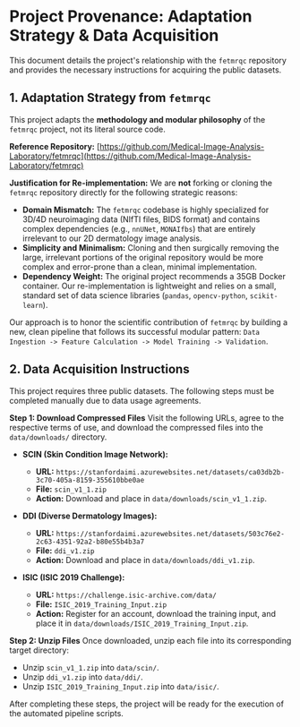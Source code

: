 # Project Provenance: Adaptation Strategy & Data Acquisition

This document details the project's relationship with the `fetmrqc` repository and provides the necessary instructions for acquiring the public datasets.

## 1. Adaptation Strategy from `fetmrqc`

This project adapts the **methodology and modular philosophy** of the `fetmrqc` project, not its literal source code.

**Reference Repository:** [https://github.com/Medical-Image-Analysis-Laboratory/fetmrqc](https://github.com/Medical-Image-Analysis-Laboratory/fetmrqc)

**Justification for Re-implementation:**
We are **not** forking or cloning the `fetmrqc` repository directly for the following strategic reasons:
- **Domain Mismatch:** The `fetmrqc` codebase is highly specialized for 3D/4D neuroimaging data (NIfTI files, BIDS format) and contains complex dependencies (e.g., `nnUNet`, `MONAIfbs`) that are entirely irrelevant to our 2D dermatology image analysis.
- **Simplicity and Minimalism:** Cloning and then surgically removing the large, irrelevant portions of the original repository would be more complex and error-prone than a clean, minimal implementation.
- **Dependency Weight:** The original project recommends a 35GB Docker container. Our re-implementation is lightweight and relies on a small, standard set of data science libraries (`pandas`, `opencv-python`, `scikit-learn`).

Our approach is to honor the scientific contribution of `fetmrqc` by building a new, clean pipeline that follows its successful modular pattern: `Data Ingestion -> Feature Calculation -> Model Training -> Validation`.

## 2. Data Acquisition Instructions

This project requires three public datasets. The following steps must be completed manually due to data usage agreements.

**Step 1: Download Compressed Files**
Visit the following URLs, agree to the respective terms of use, and download the compressed files into the `data/downloads/` directory.

- **SCIN (Skin Condition Image Network):**
  - **URL:** `https://stanfordaimi.azurewebsites.net/datasets/ca03db2b-3c70-405a-8159-355610bbe0ae`
  - **File:** `scin_v1_1.zip`
  - **Action:** Download and place in `data/downloads/scin_v1_1.zip`.

- **DDI (Diverse Dermatology Images):**
  - **URL:** `https://stanfordaimi.azurewebsites.net/datasets/503c76e2-2c63-4351-92a2-b80e55b4b3a7`
  - **File:** `ddi_v1.zip`
  - **Action:** Download and place in `data/downloads/ddi_v1.zip`.

- **ISIC (ISIC 2019 Challenge):**
  - **URL:** `https://challenge.isic-archive.com/data/`
  - **File:** `ISIC_2019_Training_Input.zip`
  - **Action:** Register for an account, download the training input, and place it in `data/downloads/ISIC_2019_Training_Input.zip`.

**Step 2: Unzip Files**
Once downloaded, unzip each file into its corresponding target directory:
- Unzip `scin_v1_1.zip` into `data/scin/`.
- Unzip `ddi_v1.zip` into `data/ddi/`.
- Unzip `ISIC_2019_Training_Input.zip` into `data/isic/`.

After completing these steps, the project will be ready for the execution of the automated pipeline scripts.
